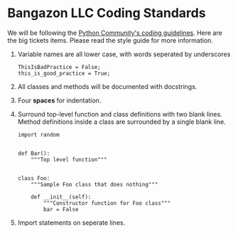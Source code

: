 # Bangazon LLC Coding Standards

We will be following the [Python Community's coding guidelines](https://www.python.org/dev/peps/pep-0008/). Here are the big tickets items. Please read the style guide for more information.

1. Variable names are all lower case, with words seperated by underscores

    ```
    ThisIsBadPractice = False;
    this_is_good_practice = True;
    ```
2. All classes and methods will be documented with docstrings.
3. Four **spaces** for indentation.
4. Surround top-level function and class definitions with two blank lines. Method definitions inside a class are surrounded by a single blank line.
    ```
    import random


    def Bar():
        """Top level function"""


    class Foo:
        """Sample Foo class that does nothing"""

        def __init__(self):
            """Constructor function for Foo class"""
            bar = False
    ```
5. Import statements on seperate lines.

